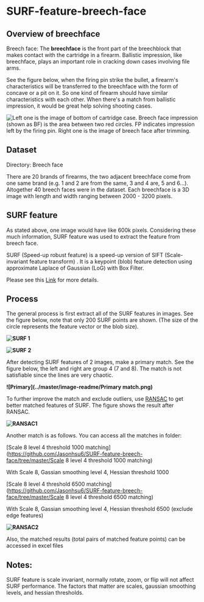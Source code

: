 # SURF-feature-breech-face

## Overview of breechface

Breech face: The **breechface** is the front part of the breechblock that makes contact with the cartridge in a firearm. Ballistic impression, like breechface, plays an important role in cracking down cases involving file arms.

See the figure below, when the firing pin strike the bullet, a firearm's characteristics will be transferred to the breechface with the form of concave or a pit on it. So one kind of firearm should have similar characteristics with each other. When there's a match from ballistic impression, it would be great help solving shooting cases.

![Left one is the image of bottom of cartridge case. Breech face impression (shown as BF) is the area between two red circles. FP indicates impression left by the firing pin. Right one is the image of breech face after trimming.](https://www.researchgate.net/profile/Robert_Thompson31/publication/279290946/figure/fig1/AS:687431238045700@1540907787738/Left-one-is-the-image-of-bottom-of-cartridge-case-Breech-face-impression-shown-as-BF.png)



## Dataset

Directory: Breech face

There are 20 brands of firearms, the two adjacent breechface come from one same brand (e.g. 1 and 2 are from the same, 3 and 4 are, 5 and 6...). Altogether 40 breech faces were in the dataset. Each breechface is a 3D image with length and width ranging between 2000 - 3200 pixels. 

## SURF feature

As stated above, one image would have like 600k pixels. Considering these much information, SURF feature was used to extract the feature from breech face.

SURF (Speed-up robust feature) is a speed-up version of SIFT (Scale-invariant feature transform) . It is a keypoint (blob) feature detection using approximate Laplace of Gaussian (LoG) with Box Filter.

Please see this [Link](https://opencv-python-tutroals.readthedocs.io/en/latest/py_tutorials/py_feature2d/py_surf_intro/py_surf_intro.html) for more details.

## Process

The general process is first extract all of the SURF features in images. See the figure below, note that only 200 SURF points are shown. (The size of the circle represents the feature vector or the blob size).

**![SURF 1](../master/image-readme/SURF1.png)**

**![SURF 2](../master/image-readme/SURF2.png)**

After detecting SURF features of 2 images, make a primary match. See the figure below, the left and right are group 4 (7 and 8). The match is not satisfiable since the lines are very chaotic. 

**![Primary](../master/image-readme/Primary match.png)**

To further improve the match and exclude outliers, use [RANSAC](https://en.wikipedia.org/wiki/Random_sample_consensus) to get better matched features of SURF. The figure shows the result after RANSAC.

**![RANSAC1](../master/image-readme/RANSAC1.png)**

Another match is as follows. You can access all the matches in folder:

[Scale 8 level 4 threshold 1000 matching](https://github.com/Jasonhsu6/SURF-feature-breech-face/tree/master/Scale 8 level 4 threshold 1000 matching) 

With Scale 8, Gassian smoothing level 4, Hessian threshold 1000

[Scale 8 level 4 threshold 6500 matching](https://github.com/Jasonhsu6/SURF-feature-breech-face/tree/master/Scale 8 level 4 threshold 6500 matching)

With Scale 8, Gassian smoothing level 4, Hessian threshold 6500 (exclude edge features)

**![RANSAC2](../master/image-readme/RANSAC2.png)**

Also, the matched results (total pairs of matched feature points) can be accessed in excel files

## Notes:

SURF feature is scale invariant, normally rotate, zoom, or flip will not affect SURF performance. The factors that matter are scales, gaussian smoothing levels, and hessian thresholds.

